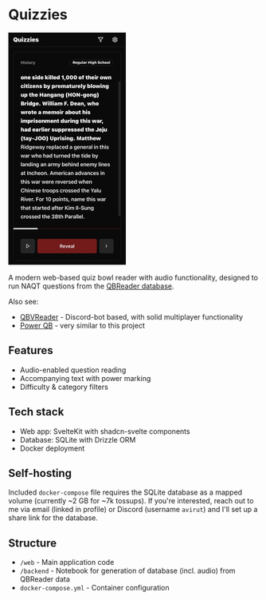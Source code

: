 # Quizzies

![Quizzies screenshot](https://raw.githubusercontent.com/avirut/quizzies/refs/heads/master/screenshot.jpg)

A modern web-based quiz bowl reader with audio functionality, designed to run NAQT questions from the [QBReader database](https://www.qbreader.org/database/).

Also see:
- [QBVReader](https://hsquizbowl.org/forums/viewtopic.php?t=28652) - Discord-bot based, with solid multiplayer functionality
- [Power QB](https://www.powerqb.org/) - very similar to this project

## Features

- Audio-enabled question reading
- Accompanying text with power marking
- Difficulty & category filters

## Tech stack

- Web app: SvelteKit with shadcn-svelte components
- Database: SQLite with Drizzle ORM
- Docker deployment

## Self-hosting

Included `docker-compose` file requires the SQLite database as a mapped volume (currently ~2 GB for ~7k tossups). If you're interested, reach out to me via email (linked in profile) or Discord (username `avirut`) and I'll set up a share link for the database.

## Structure

- `/web` - Main application code
- `/backend` - Notebook for generation of database (incl. audio) from QBReader data
- `docker-compose.yml` - Container configuration
